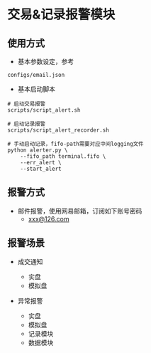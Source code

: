 # 交易&记录报警模块

## 使用方式

- 基本参数设定，参考 
```
configs/email.json
```

- 基本启动脚本
```
# 启动交易报警
scripts/script_alert.sh 

# 启动记录报警
scripts/script_alert_recorder.sh

# 手动启动记录，fifo-path需要对应中间logging文件
python alerter.py \
    --fifo_path terminal.fifo \
    --err_alert \
    --start_alert
```

## 报警方式

- 邮件报警，使用网易邮箱，订阅如下账号密码 
    -  xxx@126.com

## 报警场景

- 成交通知
    - 实盘
    - 模拟盘

- 异常报警
    - 实盘
    - 模拟盘
    - 记录模块
    - 数据模块

